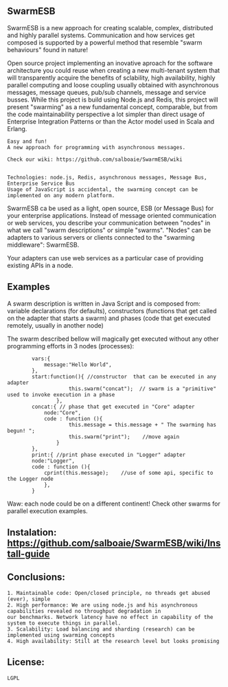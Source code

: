 ## SwarmESB  

SwarmESB is a new approach for creating scalable, complex, distributed and highly parallel systems.
Communication and how services get composed is supported by a powerful method that resemble "swarm behaviours" found in nature!

 Open source project implementing an inovative aproach for the software architecture you could reuse when creating
a new multi-tenant system that will transparently acquire the benefits of sclability, high availability, highly
parallel computing and loose coupling usually obtained with asynchronous messages, message queues, pub/sub channels, 
message and service busses. While this project is build using Node.js and Redis, this project will present "swarming" 
as a new fundamental concept, comparable, but from the code maintainability perspective a lot simpler than direct 
usage of Enterprise Integration Patterns or than the Actor model used in Scala and Erlang.


    Easy and fun! 
    A new approach for programming with asynchronous messages.
    
    Check our wiki: https://github.com/salboaie/SwarmESB/wiki


    Technologies: node.js, Redis, asynchronous messages, Message Bus, Enterprise Service Bus
    Usage of JavaScript is accidental, the swarming concept can be implemented on any modern platform.

SwarmESB ca be used as a light, open source, ESB (or Message Bus) for your enterprise applications.
Instead of message oriented communication or web services, you describe your communication between "nodes" in what
we call "swarm descriptions" or simple "swarms".
"Nodes" can be adapters to various servers or clients connected to the "swarming middleware": SwarmESB.

Your adapters can use web services as a particular case of providing existing APIs in a node.

## Examples
    
A swarm description is written in Java Script and is composed from:  variable declarations (for defaults),
constructors (functions that get called on the adapter that starts a swarm) and phases (code that get executed
remotely, usually in another node) 
    
The swarm described bellow will magically get executed without any other programming efforts in 3 nodes (processes):

            vars:{
                message:"Hello World",
            },
            start:function(){ //constructor  that can be executed in any adapter
                        this.swarm("concat");  // swarm is a "primitive" used to invoke execution in a phase
                    },
            concat:{ // phase that get executed in "Core" adapter
                node:"Core",
                code : function (){
                        this.message = this.message + " The swarming has begun! ";
                        this.swarm("print");    //move again
                    }
            },
            print:{ //print phase executed in "Logger" adapter
            node:"Logger",
            code : function (){
                cprint(this.message);    //use of some api, specific to the Logger node
                },
            }
 

Waw: each node could be on a different continent!  Check other swarms for parallel execution examples.


## Instalation:  https://github.com/salboaie/SwarmESB/wiki/Install-guide

## Conclusions:

    1. Maintainable code: Open/closed principle, no threads get abused (ever), simple
    2. High performance: We are using node.js and his asynchronous capabilities revealed no throughput degradation in
    our benchmarks. Network latency have no effect in capability of the system to execute things in parallel.
    3. Scalability: Load balancing and sharding (research) can be implemented using swarming concepts
    4. High availability: Still at the research level but looks promising


## License:

    LGPL
